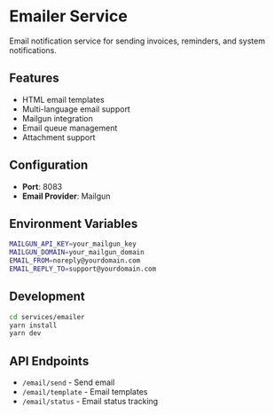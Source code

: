 # Emailer Service

Email notification service for sending invoices, reminders, and system notifications.

## Features
- HTML email templates
- Multi-language email support
- Mailgun integration
- Email queue management
- Attachment support

## Configuration
- **Port**: 8083
- **Email Provider**: Mailgun

## Environment Variables
```bash
MAILGUN_API_KEY=your_mailgun_key
MAILGUN_DOMAIN=your_mailgun_domain
EMAIL_FROM=noreply@yourdomain.com
EMAIL_REPLY_TO=support@yourdomain.com
```

## Development
```bash
cd services/emailer
yarn install
yarn dev
```

## API Endpoints
- `/email/send` - Send email
- `/email/template` - Email templates
- `/email/status` - Email status tracking
